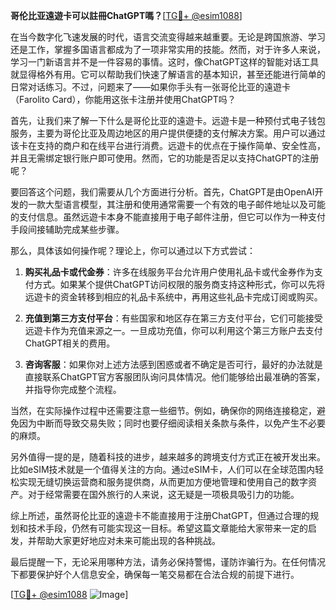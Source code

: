 **哥伦比亚遠遊卡可以註冊ChatGPT嗎？**[[TG💪+ @esim1088](https://t.me/s/esim1088)]

在当今数字化飞速发展的时代，语言交流变得越来越重要。无论是跨国旅游、学习还是工作，掌握多国语言都成为了一项非常实用的技能。然而，对于许多人来说，学习一门新语言并不是一件容易的事情。这时，像ChatGPT这样的智能对话工具就显得格外有用。它可以帮助我们快速了解语言的基本知识，甚至还能进行简单的日常对话练习。不过，问题来了——如果你手头有一张哥伦比亚的遠遊卡（Farolito Card），你能用这张卡注册并使用ChatGPT吗？

首先，让我们来了解一下什么是哥伦比亚的遠遊卡。远遊卡是一种预付式电子钱包服务，主要为哥伦比亚及周边地区的用户提供便捷的支付解决方案。用户可以通过该卡在支持的商户和在线平台进行消费。远遊卡的优点在于操作简单、安全性高，并且无需绑定银行账户即可使用。然而，它的功能是否足以支持ChatGPT的注册呢？

要回答这个问题，我们需要从几个方面进行分析。首先，ChatGPT是由OpenAI开发的一款大型语言模型，其注册和使用通常需要一个有效的电子邮件地址以及可能的支付信息。虽然远遊卡本身不能直接用于电子邮件注册，但它可以作为一种支付手段间接辅助完成某些步骤。

那么，具体该如何操作呢？理论上，你可以通过以下方式尝试：

1. **购买礼品卡或代金券**：许多在线服务平台允许用户使用礼品卡或代金券作为支付方式。如果某个提供ChatGPT访问权限的服务商支持这种形式，你可以先将远遊卡的资金转移到相应的礼品卡系统中，再用这些礼品卡完成订阅或购买。

2. **充值到第三方支付平台**：有些国家和地区存在第三方支付平台，它们可能接受远遊卡作为充值来源之一。一旦成功充值，你可以利用这个第三方账户去支付ChatGPT相关的费用。

3. **咨询客服**：如果你对上述方法感到困惑或者不确定是否可行，最好的办法就是直接联系ChatGPT官方客服团队询问具体情况。他们能够给出最准确的答案，并指导你完成整个流程。

当然，在实际操作过程中还需要注意一些细节。例如，确保你的网络连接稳定，避免因为中断而导致交易失败；同时也要仔细阅读相关条款与条件，以免产生不必要的麻烦。

另外值得一提的是，随着科技的进步，越来越多的跨境支付方式正在被开发出来。比如eSIM技术就是一个值得关注的方向。通过eSIM卡，人们可以在全球范围内轻松实现无缝切换运营商和服务提供商，从而更加方便地管理和使用自己的数字资产。对于经常需要在国外旅行的人来说，这无疑是一项极具吸引力的功能。

综上所述，虽然哥伦比亚的遠遊卡不能直接用于注册ChatGPT，但通过合理的规划和技术手段，仍然有可能实现这一目标。希望这篇文章能给大家带来一定的启发，并帮助大家更好地应对未来可能出现的各种挑战。

最后提醒一下，无论采用哪种方法，请务必保持警惕，谨防诈骗行为。在任何情况下都要保护好个人信息安全，确保每一笔交易都在合法合规的前提下进行。

[[TG💪+ @esim1088](https://t.me/s/esim1088) ![Image](https://i.postimg.cc/4NQfJmqS/Snipaste-2025-05-13-00-14-12.png)]